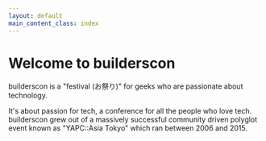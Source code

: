 ```yaml
---
layout: default
main_content_class: index
---
```

<div class="section article">
<div class="inner">
<div class="section-content no-header">

<h1>Welcome to builderscon</h1>

<p>builderscon is a "festival (お祭り)" for geeks who are passionate about technology.</p>

<p>It's about passion for tech, a conference for all the people who love tech. builderscon grew out of a massively successful community driven polyglot event known as "YAPC::Asia Tokyo" which ran between 2006 and 2015.</p>

</div><!-- section-content -->
</div><!-- inner -->
</div><!-- section article -->